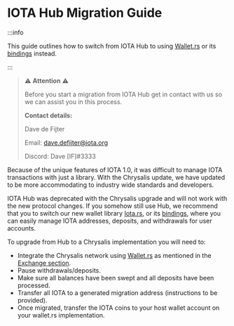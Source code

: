 # IOTA Hub Migration Guide

:::info

This guide outlines how to switch from IOTA Hub to using [Wallet.rs](https://wiki.iota.org/wallet.rs/welcome) or its [bindings](https://wiki.iota.org/wallet.rs/libraries/overview) instead.

:::

> ⚠️ **Attention** ⚠️
>
> Before you start a migration from IOTA Hub get in contact with us so we can assist you in this process. 
>
> **Contact details:**
>
> Dave de Fijter
>
> Email: [dave.defijter@iota.org](mailto:dave.defijter@iota.org)
>
> Discord: Dave [IF]#3333

Because of the unique features of IOTA 1.0, it was difficult to manage IOTA transactions with just a library. With the Chrysalis update, we have updated to be more accommodating to industry wide standards and developers. 

IOTA Hub was deprecated with the Chrysalis upgrade and will not work with the new protocol changes. If you somehow still use Hub, we recommend that you to switch our new wallet library [Iota.rs](https://wiki.iota.org/iota.rs/welcome), or its [bindings](https://wiki.iota.org/iota.rs/libraries/overview), where you can easily manage IOTA addresses, deposits, and withdrawals for user accounts.

To upgrade from Hub to a Chrysalis implementation you will need to:

 - Integrate the Chrysalis network using [Wallet.rs](https://wiki.iota.org/wallet.rs/welcome) as mentioned in the [Exchange section](exchange_guide.md).
 - Pause withdrawals/deposits.
 - Make sure all balances have been swept and all deposits have been processed.
 - Transfer all IOTA to a generated migration address (instructions to be provided).
 - Once migrated, transfer the IOTA coins to your host wallet account on your wallet.rs implementation.
